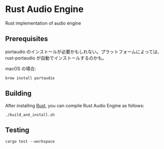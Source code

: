 # Rust Audio Engine

Rust implementation of audio engine

## Prerequisites

portaudio のインストールが必要かもしれない。プラットフォームによっては、rust-portaudio が自動でインストールするのかも。

macOS の場合:

```shell
brew install portaudio
```

## Building

After installing [Rust](https://rustup.rs/), you can compile Rust Audio Engine as follows:

```shell
./build_and_install.sh
```

## Testing

```shell
cargo test --workspace
```
